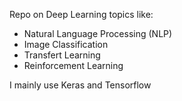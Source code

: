 Repo on Deep Learning topics like:
- Natural Language Processing (NLP)
- Image Classification
- Transfert Learning
- Reinforcement Learning

I mainly use Keras and Tensorflow
